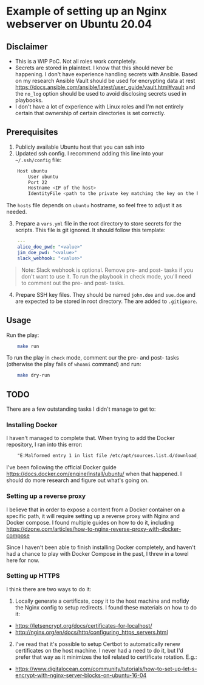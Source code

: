 # Example of setting up an Nginx webserver on Ubuntu 20.04

## Disclaimer

* This is a WIP PoC. Not all roles work completely.
* Secrets are stored in plaintext. I know that this should never be happening. I don't have experience handling secrets with Ansible. Based on my research Ansible Vault should be used for encrypting data at rest https://docs.ansible.com/ansible/latest/user_guide/vault.html#vault and the `no_log` option should be used to avoid disclosing secrets used in playbooks.
* I don't have a lot of experience with Linux roles and I'm not entirely certain that ownership of certain directories is set correctly.

## Prerequisites

1. Publicly available Ubuntu host that you can ssh into
2. Updated ssh config. I recommend adding this line into your `~/.ssh/config` file:

```sh
    Host ubuntu
        User ubuntu
        Port 22
        Hostname <IP of the host>
        IdentityFile <path to the private key matching the key on the host, e.g. ~/.ssh/id_rsa>
```

The `hosts` file depends on `ubuntu` hostname, so feel free to adjust it as needed.

3. Prepare a `vars.yml` file in the root directory to store secrets for the scripts. This file is git ignored. It should follow this template:

```yml
    ---
    alice_doe_pwd: "<value>"
    jim_doe_pwd: "<value>"
    slack_webhook: "<value>"
```

> Note: Slack webhook is optional. Remove pre- and post- tasks if you don't want to use it.
> To run the playbook in check mode, you'll need to comment out the pre- and post- tasks.

4. Prepare SSH key files. They should be named `john.doe` and `sue.doe` and are expected to be stored in root directory. The are added to `.gitignore`.


## Usage

Run the play:

```sh
    make run
```

To run the play in `check` mode, comment our the pre- and post- tasks (otherwise the play fails of `whoami` command) and run:

```sh
    make dry-run
```

## TODO

There are a few outstanding tasks I didn't manage to get to:

### Installing Docker

I haven't managed to complete that. When trying to add the Docker repository, I ran into this error:

```txt
    "E:Malformed entry 1 in list file /etc/apt/sources.list.d/download_docker_com_linux_ubuntu_focal_stable.list (Suite), E:The list of sources could not be read."
```

I've been following the official Docker guide https://docs.docker.com/engine/install/ubuntu/ when that happened. I should do more research and figure out what's going on.

### Setting up a reverse proxy

I believe that in order to expose a content from a Docker container on a specific path, it will require setting up a reverse proxy with Nginx and Docker compose. I found multiple guides on how to do it, including https://dzone.com/articles/how-to-nginx-reverse-proxy-with-docker-compose

Since I haven't been able to finish installing Docker completely, and haven't had a chance to play with Docker Compose in the past, I threw in a towel here for now.

### Setting up HTTPS

I think there are two ways to do it:

1. Locally generate a certificate, copy it to the host machine and mofidy the Nginx config to setup redirects. I found these materials on how to do it:

* https://letsencrypt.org/docs/certificates-for-localhost/
* http://nginx.org/en/docs/http/configuring_https_servers.html

2. I've read that it's possible to setup Certbot to automatically renew certificates on the host machine. I never had a need to do it, but I'd prefer that way as it minimizes the toil related to certificate rotation. E.g.:

* https://www.digitalocean.com/community/tutorials/how-to-set-up-let-s-encrypt-with-nginx-server-blocks-on-ubuntu-16-04
